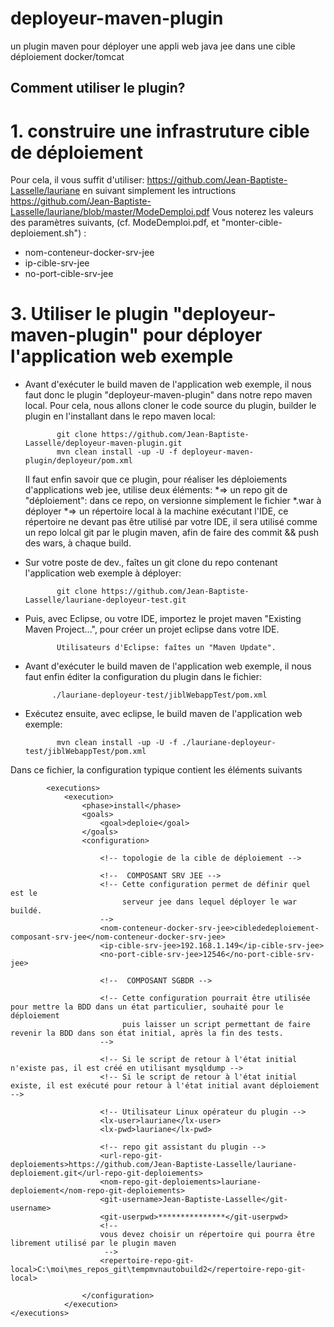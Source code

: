# deployeur-maven-plugin
un plugin maven pour déployer une appli web java jee dans une cible déploiement docker/tomcat

## Comment utiliser le plugin?

# 1. construire une infrastruture cible de déploiement

Pour cela, il vous suffit d'utiliser:
https://github.com/Jean-Baptiste-Lasselle/lauriane
en suivant simplement les intructions https://github.com/Jean-Baptiste-Lasselle/lauriane/blob/master/ModeDemploi.pdf
Vous noterez les valeurs des paramètres suivants, (cf. ModeDemploi.pdf, et "monter-cible-deploiement.sh") :

* nom-conteneur-docker-srv-jee
* ip-cible-srv-jee
* no-port-cible-srv-jee


# 3. Utiliser le plugin "deployeur-maven-plugin" pour déployer l'application web exemple

 - Avant d'exécuter le build maven de l'application web exemple, il
   nous faut donc le plugin "deployeur-maven-plugin" dans notre
   repo maven local. 
   Pour cela, nous allons cloner le code source du plugin, builder le plugin en l'installant dans le repo maven local:
   
              git clone https://github.com/Jean-Baptiste-Lasselle/deployeur-maven-plugin.git
              mvn clean install -up -U -f deployeur-maven-plugin/deployeur/pom.xml
   
   Il faut enfin savoir que ce plugin, pour réaliser les déploiements d'applications web jee, utilise deux éléments:
    *=> un repo git de "déploiement": dans ce repo, on versionne simplement le fichier \*.war à déployer
    *=> un répertoire local à la machine exécutant l'IDE, ce répertoire ne devant pas être utilisé par votre IDE, il sera utilisé comme un repo lolcal git par le plugin maven, afin de faire des commit &&  push des wars, à chaque build.
      
   
 - Sur votre poste de dev., faîtes un git clone du repo contenant l'application web exemple à déployer:

              git clone https://github.com/Jean-Baptiste-Lasselle/lauriane-deployeur-test.git

 - Puis, avec Eclipse, ou votre IDE, importez le projet maven "Existing Maven Project...", pour créer un projet eclipse
dans votre IDE.

              Utilisateurs d'Eclipse: faîtes un "Maven Update".

      
 - Avant d'exécuter le build maven de l'application web exemple, il
   nous faut enfin éditer la configuration du plugin dans le fichier:
   
             ./lauriane-deployeur-test/jiblWebappTest/pom.xml
   
 - Exécutez ensuite, avec eclipse, le build maven de l'application web exemple:

              mvn clean install -up -U -f ./lauriane-deployeur-test/jiblWebappTest/pom.xml

Dans ce fichier, la configuration typique contient les éléments suivants

			<executions>
				<execution>
					<phase>install</phase>
					<goals>
						<goal>deploie</goal>
					</goals>
					<configuration>
					
						<!-- topologie de la cible de déploiement -->
						
						<!--  COMPOSANT SRV JEE -->
						<!-- Cette configuration permet de définir quel est le 
						     serveur jee dans lequel déployer le war buildé.
						-->
						<nom-conteneur-docker-srv-jee>ciblededeploiement-composant-srv-jee</nom-conteneur-docker-srv-jee>
						<ip-cible-srv-jee>192.168.1.149</ip-cible-srv-jee>
						<no-port-cible-srv-jee>12546</no-port-cible-srv-jee>
						
						<!--  COMPOSANT SGBDR -->
      
						<!-- Cette configuration pourrait être utilisée pour mettre la BDD dans un état particulier, souhaité pour le déploiement
						     puis laisser un script permettant de faire revenir la BDD dans son état initial, après la fin des tests.
						-->
      
						<!-- Si le script de retour à l'état initial n'existe pas, il est créé en utilisant mysqldump -->
						<!-- Si le script de retour à l'état initial existe, il est exécuté pour retour à l'état initial avant déploiement -->
						
<!-- 						<nom-conteneur-docker-sgbdr>ciblededeploiement-composant-sgbdr</nom-conteneur-docker-sgbdr> -->
<!-- 						<ip-cible-sgbdr>192.168.1.149</ip-cible-sgbdr> -->
<!-- 						<no-port-cible-sgbdr>4466</no-port-cible-sgbdr> -->
						
						
						<!-- Utilisateur Linux opérateur du plugin -->
						<lx-user>lauriane</lx-user>
						<lx-pwd>lauriane</lx-pwd>
						
						<!-- repo git assistant du plugin -->
						<url-repo-git-deploiements>https://github.com/Jean-Baptiste-Lasselle/lauriane-deploiement.git</url-repo-git-deploiements>
						<nom-repo-git-deploiements>lauriane-deploiement</nom-repo-git-deploiements>
						<git-username>Jean-Baptiste-Lasselle</git-username>
						<git-userpwd>***************</git-userpwd>
						<!-- 
						vous devez choisir un répertoire qui pourra être librement utilisé par le plugin maven
						 -->
						<repertoire-repo-git-local>C:\moi\mes_repos_git\tempmvnautobuild2</repertoire-repo-git-local>
						
					</configuration>
				</execution>
    </executions>
